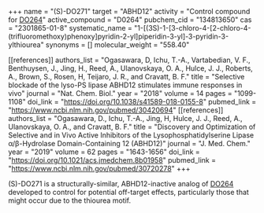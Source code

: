 +++
name = "(S)-DO271"
target = "ABHD12"
activity = "Control compound for <a href='#do264' class='js-scroll-trigger'>DO264</a>"
active_compound = "D0264"
pubchem_cid = "134813650"
cas = "2301865-01-8"
systematic_name = "1-[(3S)-1-[3-chloro-4-[2-chloro-4-(trifluoromethoxy)phenoxy]pyridin-2-yl]piperidin-3-yl]-3-pyridin-3-ylthiourea"
synonyms = []
molecular_weight = "558.40"


[[references]]
authors_list = "Ogasawara, D, Ichu, T.-A., Vartabedian, V. F., Benthuysen, J., Jing, H., Reed, A., Ulanovskaya, O. A., Hulce, J. J., Roberts, A., Brown, S., Rosen, H, Teijaro, J. R., and Cravatt, B. F."
title = "Selective blockade of the lyso-​PS lipase ABHD12 stimulates immune responses in vivo"
journal = "Nat. Chem. Biol."
year = "2018"
volume = 14
pages = "1099-1108"
doi_link = "https://doi.org/10.1038/s41589-018-0155-8"
pubmed_link = "https://www.ncbi.nlm.nih.gov/pubmed/30420694"
[[references]]
authors_list = "Ogasawara, D., Ichu, T.-A., Jing, H, Hulce, J. J., Reed, A., Ulanovskaya, O. A., and Cravatt, B. F."
title = "Discovery and Optimization of Selective and in Vivo Active Inhibitors of the Lysophosphatidylserine Lipase α​/β-​Hydrolase Domain-​Containing 12 (ABHD12)"
journal = "J. Med. Chem."
year = "2019"
volume = 62
pages = "1643-1656"
doi_link = "https://doi.org/10.1021/acs.jmedchem.8b01958"
pubmed_link = "https://www.ncbi.nlm.nih.gov/pubmed/30720278"
+++

(S)-DO271 is a structurally-similar, ABHD12-inactive analog of <a href="#do264" class="js-scroll-trigger">DO264</a> developed to control for potential off-target effects, particularly those that might occur due to the thiourea motif.